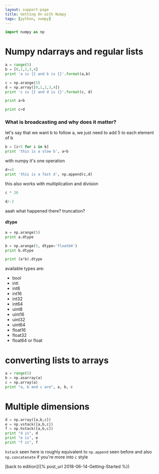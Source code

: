 ```yaml
---
layout: support-page
title: Getting On with Numpy
tags: [python, numpy]
---
```


```python
import numpy as np
```

# Numpy ndarrays and regular lists


```python
a = range(5)
b = [0,1,2,3,4]
print 'a is {} and b is {}'.format(a,b)
```


```python
c = np.arange(5)
d = np.array([0,1,2,3,4])
print 'c is {} and d is {}'.format(c, d)
```


```python
print a+b
```


```python
print c+d
```

### What is broadcasting and why does it matter?

let's say that we want b to follow a, we just need to add 5 to each element of b


```python
b = [i+5 for i in b]
print 'this is a slow b', a+b
```

with numpy it's one operation


```python
d+=5
print 'this is a fast d', np.append(c,d)
```

this also works with multiplication and division


```python
c * 20
```


```python
d/-2
```

aaah what happened there? truncation?

#### dtype


```python
a = np.arange(5)
print a.dtype
```


```python
b = np.arange(5, dtype='float64')
print b.dtype
```


```python
print (a*b).dtype
```

available types are:
- bool
- inti
- int8
- int16
- int32
- int64
- uint8
- uint16
- uint32
- uint64
- float16
- float32
- float64 or float

# converting lists to arrays


```python
a = range(5)
b = np.asarray(a)
c = np.array(a)
print "a, b and c are", a, b, c
```

# Multiple dimensions


```python
d = np.array([a,b,c])
e = np.vstack([a,b,c])
f = np.hstack([a,b,c])
print "d is", d
print "e is", e
print "f is", f
```

`hstack` seen here is roughly equivalent to `np.append` seen before and also `np.concatenate` if you're more into `c` style

[back to edition]({% post_url 2018-06-14-Getting-Started %})

